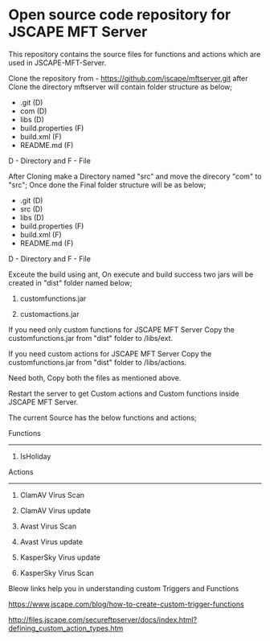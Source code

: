 # Open source code repository for JSCAPE MFT Server 
 

This repository contains the source files for functions and actions which are used in JSCAPE-MFT-Server.

Clone the repository from - https://github.com/jscape/mftserver.git after Clone the directory mftserver will contain folder structure as below;

- .git (D)
- com (D)
- libs (D)
- build.properties (F)
- build.xml (F)
- README.md (F)

D - Directory and F - File

After Cloning make a Directory named "src" and move the direcory "com" to "src"; Once done the Final folder structure will be as below;

- .git (D)
- src (D)
- libs (D)
- build.properties (F)
- build.xml (F)
- README.md (F)

D - Directory and F - File

Exceute the build using ant, On execute and build success two jars will be created in "dist" folder named below;

1. customfunctions.jar

2. customactions.jar

If you need only custom functions for JSCAPE MFT Server Copy the customfunctions.jar from "dist" folder to <jscape-mft-server-installation-path>/libs/ext.

If you need custom actions for JSCAPE MFT Server Copy the customfunctions.jar from "dist" folder to <jscape-mft-server-installation-path>/libs/actions.

Need both, Copy both the files as mentioned above.

Restart the server to get Custom actions and Custom functions inside JSCAPE MFT Server.

The current Source has the below functions and actions;

Functions
*********

1. IsHoliday

Actions
******

1. ClamAV Virus Scan

2. ClamAV Virus update

3. Avast Virus Scan

3. Avast Virus update

4. KasperSky Virus update

5. KasperSky Virus Scan 


Bleow links help you in understanding custom Triggers and Functions

https://www.jscape.com/blog/how-to-create-custom-trigger-functions

http://files.jscape.com/secureftpserver/docs/index.html?defining_custom_action_types.htm


